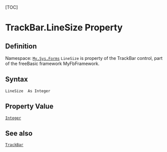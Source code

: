 [TOC]
# TrackBar.LineSize Property

## Definition
Namespace: [`My.Sys.Forms`](My.Sys.Forms.md)
`LineSize` is property of the TrackBar control, part of the freeBasic framework MyFbFramework.
## Syntax
```freeBasic
LineSize  As Integer
```
## Property Value
[`Integer`]("https://www.freebasic.net/wiki/KeyPgInteger")
## See also
[`TrackBar`](TrackBar.md)

